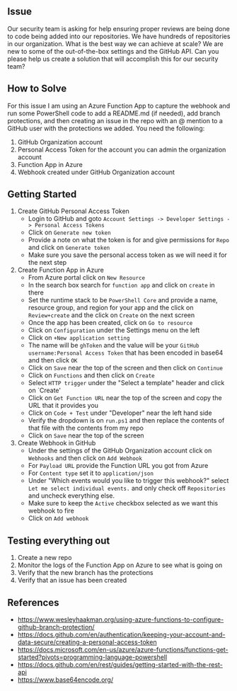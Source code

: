 ## Issue

Our security team is asking for help ensuring proper reviews are being done to code being added into our repositories. We have hundreds of repositories in our organization. What is the best way we can achieve at scale? We are new to some of the out-of-the-box settings and the GitHub API. Can you please help us create a solution that will accomplish this for our security team?

## How to Solve

For this issue I am using an Azure Function App to capture the webhook and run some PowerShell code to add a README.md (if needed), add branch protections, and then creating an issue in the repo with an @ mention to a GitHub user with the protections we added.  You need the following:

1. GitHub Organization account
2. Personal Access Token for the account you can admin the organization account
3. Function App in Azure
4. Webhook created under GitHub Organization account

## Getting Started

1. Create GitHub Personal Access Token
   * Login to GitHub and goto `Account Settings -> Developer Settings -> Personal Access Tokens`
   * Click on `Generate new token`
   * Provide a note on what the token is for and give permissions for `Repo` and click on `Generate token`
   * Make sure you save the personal access token as we will need it for the next step
2. Create Function App in Azure
   * From Azure portal click on `New Resource`
   * In the search box search for `function app` and click on `create` in there
   * Set the runtime stack to be `PowerShell Core` and provide a name, resource group, and region for your app and the click on `Review+create` and the click on `Create` on the next screen
   * Once the app has been created, click on `Go to resource`
   * Click on `Configuration` under the Settings menu on the left
   * Click on `+New application setting`
   * The name will be `ghToken` and the value will be your `GitHub username:Personal Access Token` that has been encoded in base64 and then click `OK`
   * Click on `Save` near the top of the screen and then click on `Continue`
   * Click on `Functions` and then click on `Create`
   * Select `HTTP trigger` under the "Select a template" header and click on `Create'
   * Click on `Get Function URL` near the top of the screen and copy the URL that it provides you
   * Click on `Code + Test` under "Developer" near the left hand side
   * Verify the dropdown is on `run.ps1` and then replace the contents of that file with the contents from my repo
   * Click on `Save` near the top of the screen
3. Create Webhook in GitHub
   * Under the settings of the GitHub Organization account click on `Webhooks` and then click on `Add Webhook`
   * For `Payload URL` provide the Function URL you got from Azure
   * For `Content type` set it to `application/json`
   * Under "Which events would you like to trigger this webhook?" select `Let me select individual events.` and only check off `Repositories` and uncheck everything else.
   * Make sure to keep the `Active` checkbox selected as we want this webhook to fire
   * Click on `Add webhook`

## Testing everything out
1. Create a new repo
2. Monitor the logs of the Function App on Azure to see what is going on
3. Verify that the new branch has the protections
4. Verify that an issue has been created

## References
* https://www.wesleyhaakman.org/using-azure-functions-to-configure-github-branch-protection/
* https://docs.github.com/en/authentication/keeping-your-account-and-data-secure/creating-a-personal-access-token
* https://docs.microsoft.com/en-us/azure/azure-functions/functions-get-started?pivots=programming-language-powershell
* https://docs.github.com/en/rest/guides/getting-started-with-the-rest-api
* https://www.base64encode.org/
 
   
